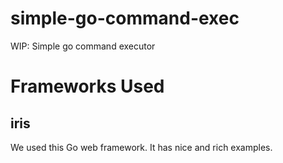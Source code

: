 # simple-go-command-exec
WIP: Simple go command executor


# Frameworks Used
## iris
We used this Go web framework. It has nice and rich examples.

